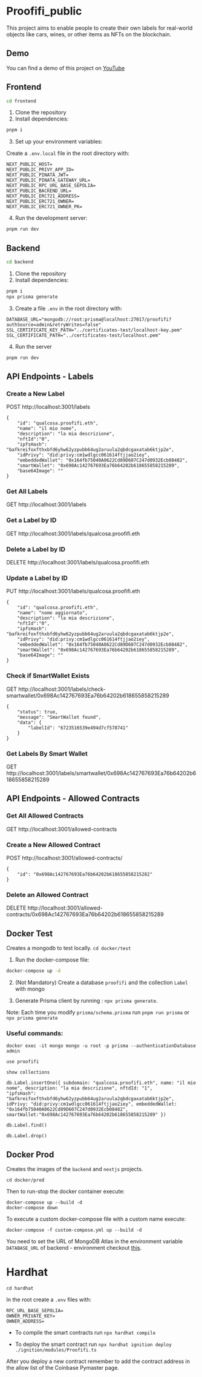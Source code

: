# Proofifi_public
This project aims to enable people to create their own labels for real-world objects like cars, wines, or other items as NFTs on the blockchain. 

## Demo
You can find a demo of this project on [YouTube](https://www.youtube.com/watch?v=-lPHbA9CEeY)

## Frontend
```bash
cd frontend
```

1. Clone the repository
2. Install dependencies:

```bash
pnpm i
```

3. Set up your environment variables:

Create a `.env.local` file in the root directory with:

```
NEXT_PUBLIC_HOST=
NEXT_PUBLIC_PRIVY_APP_ID=
NEXT_PUBLIC_PINATA_JWT=
NEXT_PUBLIC_PINATA_GATEWAY_URL=
NEXT_PUBLIC_RPC_URL_BASE_SEPOLIA=
NEXT_PUBLIC_BACKEND_URL=
NEXT_PUBLIC_ERC721_ADDRESS=
NEXT_PUBLIC_ERC721_OWNER=
NEXT_PUBLIC_ERC721_OWNER_PK=
```

4. Run the development server:

```bash
pnpm run dev
```

## Backend
```bash
cd backend
```

1. Clone the repository
2. Install dependencies:

```bash
pnpm i
npx prisma generate
```

3. Create a file `.env` in the root directory with:
```
DATABASE_URL="mongodb://root:prisma@localhost:27017/proofifi?authSource=admin&retryWrites=false"
SSL_CERTIFICATE_KEY_PATH="../certificates-test/localhost-key.pem"
SSL_CERTIFICATE_PATH="../certificates-test/localhost.pem"
```
4. Run the server

```bash
pnpm run dev
```

## API Endpoints - Labels
### Create a New Label
POST http://localhost:3001/labels
```
{
    "id": "qualcosa.proofifi.eth",
    "name": "il mio nome",
    "description": "la mia descrizione",
    "nftId":"0",
    "ipfsHash": "bafkreifoxfthxbfd6yhw62yzpubb64ug2aruula2qbdcgaxatab6ktjp2e",
    "idPrivy": "did:privy:cm1wdlgcc061614ftjjao2iey",
    "embeddedWallet": "0x164fb75040A0622Cd89D607C247d0932Ecb08482",
    "smartWallet": "0x698Ac142767693Ea76b64202b618655858215289",
    "base64Image": ""
}
```

### Get All Labels
GET http://localhost:3001/labels

### Get a Label by ID
GET http://localhost:3001/labels/qualcosa.proofifi.eth

### Delete a Label by ID
DELETE http://localhost:3001/labels/qualcosa.proofifi.eth

### Update a Label by ID
PUT http://localhost:3001/labels/qualcosa.proofifi.eth
```
{
    "id": "qualcosa.proofifi.eth",
    "name": "nome aggiornato",
    "description": "la mia descrizione",
    "nftId":"0",
    "ipfsHash": "bafkreifoxfthxbfd6yhw62yzpubb64ug2aruula2qbdcgaxatab6ktjp2e",
    "idPrivy": "did:privy:cm1wdlgcc061614ftjjao2iey",
    "embeddedWallet": "0x164fb75040A0622Cd89D607C247d0932Ecb08482",
    "smartWallet": "0x698Ac142767693Ea76b64202b618655858215289",
    "base64Image": ""
}
```

### Check if SmartWallet Exists
GET http://localhost:3001/labels/check-smartwallet/0x698Ac142767693Ea76b64202b618655858215289

```
{
    "status": true,
    "message": "SmartWallet found",
    "data": {
        "labelId": "6723516539e494d7cf578741"
    }
}
```

### Get Labels By Smart Wallet
GET http://localhost:3001/labels/smartwallet/0x698Ac142767693Ea76b64202b618655858215289

## API Endpoints - Allowed Contracts
### Get All Allowed Contracts
GET http://localhost:3001/allowed-contracts

### Create a New Allowed Contract
POST http://localhost:3001/allowed-contracts/
```
{
    "id": "0x698Ac142767693Ea76b64202b618655858215282"
}
```

### Delete an Allowed Contract
DELETE http://localhost:3001/allowed-contracts/0x698Ac142767693Ea76b64202b618655858215289

## Docker Test
Creates a mongodb to test locally.
`cd docker/test` 

1. Run the docker-compose file:

```bash
docker-compose up -d
```
2. (Not Mandatory) Create a database `proofifi` and the collection `Label` with mongo

3. Generate Prisma client by running : `npx prisma generate`. 

Note: Each time you modify `prisma/schema.prisma` run `pnpm run prisma` or `npx prisma generate`

### Useful commands:

```
docker exec -it mongo mongo -u root -p prisma --authenticationDatabase admin 

use proofifi

show collections

db.Label.insertOne({ subdomain: "qualcosa.proofifi.eth", name: "il mio nome", description: "la mia descrizione", nftdId: "1",
"ipfsHash": "bafkreifoxfthxbfd6yhw62yzpubb64ug2aruula2qbdcgaxatab6ktjp2e", idPrivy: "did:privy:cm1wdlgcc061614ftjjao2iey", embeddedWallet: "0x164fb75040A0622Cd89D607C247d0932Ecb08482", smartWallet:"0x698Ac142767693Ea76b64202b618655858215289" })

db.Label.find()

db.Label.drop()

``` 

## Docker Prod
Creates the images of the `backend` and `nextjs` projects.

`cd docker/prod`

Then to run-stop the docker container execute:

```
docker-compose up --build -d
docker-compose down
```

To execute a custom docker-compose file with a custom name execute:
```
docker-compose -f custom-compose.yml up --build -d
```

You need to set the URL of MongoDB Atlas in the environment variable `DATABASE_URL` of backend - environment checkout [this](https://github.com/prisma/docs/issues/5562).


# Hardhat
`cd hardhat`

In the root create a `.env` files with:
```
RPC_URL_BASE_SEPOLIA=
OWNER_PRIVATE_KEY=
OWNER_ADDRESS=
```

- To compile the smart contracts run `npx hardhat compile`

- To deploy the smart contract run `npx hardhat ignition deploy ./ignition/modules/Proofifi.ts` 

After you deploy a new contract remember to add the contract address in the allow list of the Coinbase Pymaster page.
